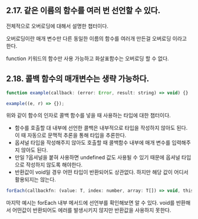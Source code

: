 ## 2.17. 같은 이름의 함수를 여러 번 선언할 수 있다.

전체적으로 오버로딩에 대해서 설명한 챕터이다.

오버로딩이란 매개 변수만 다른 동일한 이름의 함수를 여러개 만든걸 오버로딩 이라고 한다.

function 키워드의 함수만 사용 가능하고 화살표함수는 오버로딩 할 수 없다.

## 2.18. 콜백 함수의 매개변수는 생략 가능하다.

```js
function example(callback: (error: Error, result: string) => void) {}

example((e, r) => {});
```

위와 같이 함수의 인자로 콜백 함수를 넣을 때 사용하는 타입에 대한 챕터이다.

- 함수를 호출할 대 내부에 선언한 콜백은 내부적으로 타입을 작성하지 않아도 된다. 이 때 자동으로 문맥적 추론을 통해 타입을 추론한다.
- 옵셔널 타입을 작성해주지 않아도 호출할 때 콜백함수 내부에 매개 변수를 입력해주지 않아도 된다.
- 만일 ?옵셔널을 붙혀 사용하면 undefined 값도 사용될 수 있기 때문에 옵셔널 타입으로 작성하지 않도록 해야한다.
- 반환값이 void일 경우 어떤 타입이 반환되어도 상관없다. 하지만 해당 값이 어디서 활용되지는 않는다.

```js
forEach(callbackfn: (value: T, index: number, array: T[]) => void, thisArg?: any): void;
```

마지막 예시는 forEach 내부 메서드에 선언부를 확인해보면 알 수 있다. void를 반환해서 어떤값이 반환되어도 에러를 발생시키지 않지만 반환값을 사용하지 못한다.
